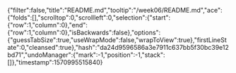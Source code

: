 {"filter":false,"title":"README.md","tooltip":"/week06/README.md","ace":{"folds":[],"scrolltop":0,"scrollleft":0,"selection":{"start":{"row":1,"column":0},"end":{"row":1,"column":0},"isBackwards":false},"options":{"guessTabSize":true,"useWrapMode":false,"wrapToView":true},"firstLineState":0,"cleansed":true},"hash":"da24d9596586a3e7911c637bb5f30bc39e12bd71","undoManager":{"mark":-1,"position":-1,"stack":[]},"timestamp":1570995515840}